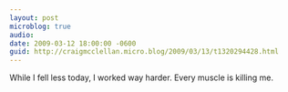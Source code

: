 ```yaml
---
layout: post
microblog: true
audio: 
date: 2009-03-12 18:00:00 -0600
guid: http://craigmcclellan.micro.blog/2009/03/13/t1320294428.html
---
```

While I fell less today, I worked way harder. Every muscle is killing me.
